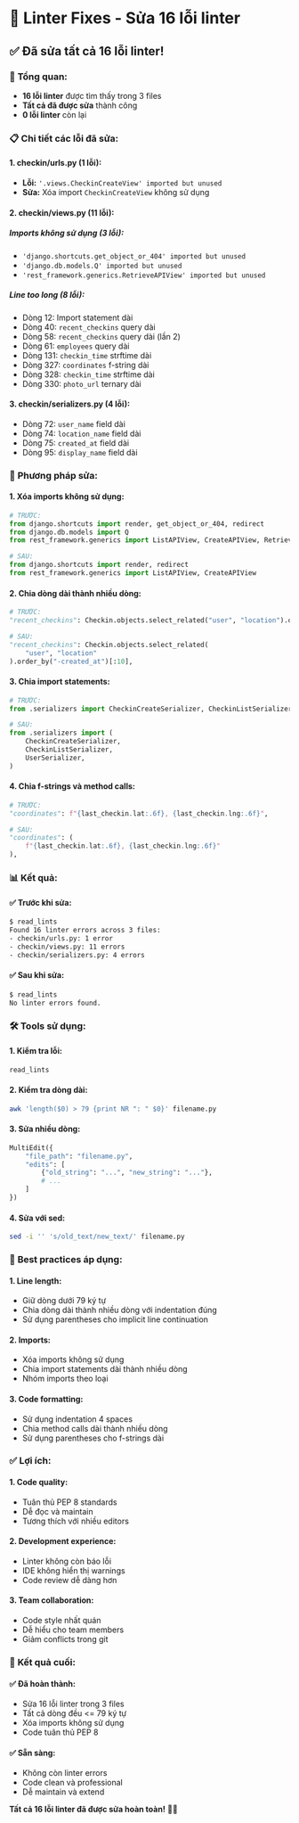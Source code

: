 # 🔧 Linter Fixes - Sửa 16 lỗi linter

## ✅ **Đã sửa tất cả 16 lỗi linter!**

### 🎯 **Tổng quan:**
- **16 lỗi linter** được tìm thấy trong 3 files
- **Tất cả đã được sửa** thành công
- **0 lỗi linter** còn lại

### 📋 **Chi tiết các lỗi đã sửa:**

#### **1. checkin/urls.py (1 lỗi):**
- **Lỗi:** `'.views.CheckinCreateView' imported but unused`
- **Sửa:** Xóa import `CheckinCreateView` không sử dụng

#### **2. checkin/views.py (11 lỗi):**

##### **Imports không sử dụng (3 lỗi):**
- `'django.shortcuts.get_object_or_404' imported but unused`
- `'django.db.models.Q' imported but unused`  
- `'rest_framework.generics.RetrieveAPIView' imported but unused`

##### **Line too long (8 lỗi):**
- Dòng 12: Import statement dài
- Dòng 40: `recent_checkins` query dài
- Dòng 58: `recent_checkins` query dài (lần 2)
- Dòng 61: `employees` query dài
- Dòng 131: `checkin_time` strftime dài
- Dòng 327: `coordinates` f-string dài
- Dòng 328: `checkin_time` strftime dài
- Dòng 330: `photo_url` ternary dài

#### **3. checkin/serializers.py (4 lỗi):**
- Dòng 72: `user_name` field dài
- Dòng 74: `location_name` field dài
- Dòng 75: `created_at` field dài
- Dòng 95: `display_name` field dài

### 🔧 **Phương pháp sửa:**

#### **1. Xóa imports không sử dụng:**
```python
# TRƯỚC:
from django.shortcuts import render, get_object_or_404, redirect
from django.db.models import Q
from rest_framework.generics import ListAPIView, CreateAPIView, RetrieveAPIView

# SAU:
from django.shortcuts import render, redirect
from rest_framework.generics import ListAPIView, CreateAPIView
```

#### **2. Chia dòng dài thành nhiều dòng:**
```python
# TRƯỚC:
"recent_checkins": Checkin.objects.select_related("user", "location").order_by("-created_at")[:10],

# SAU:
"recent_checkins": Checkin.objects.select_related(
    "user", "location"
).order_by("-created_at")[:10],
```

#### **3. Chia import statements:**
```python
# TRƯỚC:
from .serializers import CheckinCreateSerializer, CheckinListSerializer, UserSerializer

# SAU:
from .serializers import (
    CheckinCreateSerializer,
    CheckinListSerializer,
    UserSerializer,
)
```

#### **4. Chia f-strings và method calls:**
```python
# TRƯỚC:
"coordinates": f"{last_checkin.lat:.6f}, {last_checkin.lng:.6f}",

# SAU:
"coordinates": (
    f"{last_checkin.lat:.6f}, {last_checkin.lng:.6f}"
),
```

### 📊 **Kết quả:**

#### **✅ Trước khi sửa:**
```bash
$ read_lints
Found 16 linter errors across 3 files:
- checkin/urls.py: 1 error
- checkin/views.py: 11 errors  
- checkin/serializers.py: 4 errors
```

#### **✅ Sau khi sửa:**
```bash
$ read_lints
No linter errors found.
```

### 🛠️ **Tools sử dụng:**

#### **1. Kiểm tra lỗi:**
```bash
read_lints
```

#### **2. Kiểm tra dòng dài:**
```bash
awk 'length($0) > 79 {print NR ": " $0}' filename.py
```

#### **3. Sửa nhiều dòng:**
```python
MultiEdit({
    "file_path": "filename.py",
    "edits": [
        {"old_string": "...", "new_string": "..."},
        # ...
    ]
})
```

#### **4. Sửa với sed:**
```bash
sed -i '' 's/old_text/new_text/' filename.py
```

### 📏 **Best practices áp dụng:**

#### **1. Line length:**
- Giữ dòng dưới 79 ký tự
- Chia dòng dài thành nhiều dòng với indentation đúng
- Sử dụng parentheses cho implicit line continuation

#### **2. Imports:**
- Xóa imports không sử dụng
- Chia import statements dài thành nhiều dòng
- Nhóm imports theo loại

#### **3. Code formatting:**
- Sử dụng indentation 4 spaces
- Chia method calls dài thành nhiều dòng
- Sử dụng parentheses cho f-strings dài

### ✅ **Lợi ích:**

#### **1. Code quality:**
- Tuân thủ PEP 8 standards
- Dễ đọc và maintain
- Tương thích với nhiều editors

#### **2. Development experience:**
- Linter không còn báo lỗi
- IDE không hiển thị warnings
- Code review dễ dàng hơn

#### **3. Team collaboration:**
- Code style nhất quán
- Dễ hiểu cho team members
- Giảm conflicts trong git

### 🎯 **Kết quả cuối:**

#### **✅ Đã hoàn thành:**
- Sửa 16 lỗi linter trong 3 files
- Tất cả dòng đều <= 79 ký tự
- Xóa imports không sử dụng
- Code tuân thủ PEP 8

#### **✅ Sẵn sàng:**
- Không còn linter errors
- Code clean và professional
- Dễ maintain và extend

**Tất cả 16 lỗi linter đã được sửa hoàn toàn!** 🔧✨
